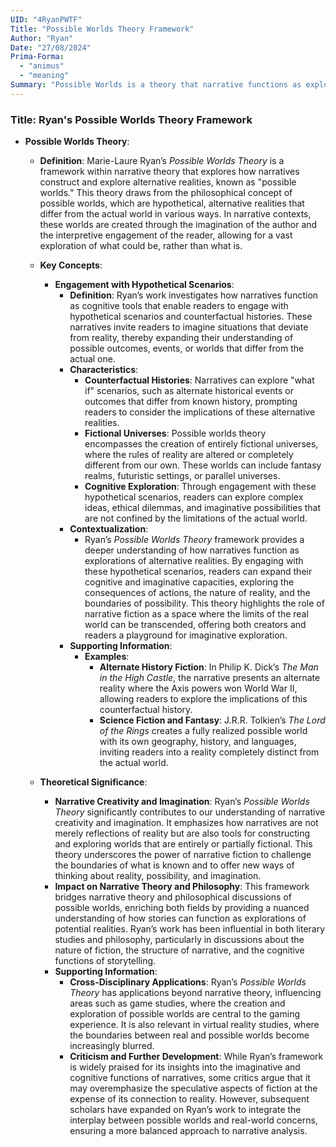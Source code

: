 ```yaml
---
UID: "4RyanPWTF"
Title: "Possible Worlds Theory Framework"
Author: "Ryan"
Date: "27/08/2024"
Prima-Forma:
  - "animus"
  - "meaning"
Summary: "Possible Worlds is a theory that narrative functions as explorations of alternative realities, enhancing our comprehension of narrative creativity and its impact on the reader."
---
```


### Title: **Ryan's Possible Worlds Theory Framework**

- **Possible Worlds Theory**:
  - **Definition**: Marie-Laure Ryan’s *Possible Worlds Theory* is a framework within narrative theory that explores how narratives construct and explore alternative realities, known as "possible worlds." This theory draws from the philosophical concept of possible worlds, which are hypothetical, alternative realities that differ from the actual world in various ways. In narrative contexts, these worlds are created through the imagination of the author and the interpretive engagement of the reader, allowing for a vast exploration of what could be, rather than what is.

  - **Key Concepts**:
    - **Engagement with Hypothetical Scenarios**:
      - **Definition**: Ryan’s work investigates how narratives function as cognitive tools that enable readers to engage with hypothetical scenarios and counterfactual histories. These narratives invite readers to imagine situations that deviate from reality, thereby expanding their understanding of possible outcomes, events, or worlds that differ from the actual one.
      - **Characteristics**:
        - **Counterfactual Histories**: Narratives can explore "what if" scenarios, such as alternate historical events or outcomes that differ from known history, prompting readers to consider the implications of these alternative realities.
        - **Fictional Universes**: Possible worlds theory encompasses the creation of entirely fictional universes, where the rules of reality are altered or completely different from our own. These worlds can include fantasy realms, futuristic settings, or parallel universes.
        - **Cognitive Exploration**: Through engagement with these hypothetical scenarios, readers can explore complex ideas, ethical dilemmas, and imaginative possibilities that are not confined by the limitations of the actual world.
      - **Contextualization**:
        - Ryan’s *Possible Worlds Theory* framework provides a deeper understanding of how narratives function as explorations of alternative realities. By engaging with these hypothetical scenarios, readers can expand their cognitive and imaginative capacities, exploring the consequences of actions, the nature of reality, and the boundaries of possibility. This theory highlights the role of narrative fiction as a space where the limits of the real world can be transcended, offering both creators and readers a playground for imaginative exploration.
      - **Supporting Information**:
        - **Examples**:
          - **Alternate History Fiction**: In Philip K. Dick’s *The Man in the High Castle*, the narrative presents an alternate reality where the Axis powers won World War II, allowing readers to explore the implications of this counterfactual history.
          - **Science Fiction and Fantasy**: J.R.R. Tolkien’s *The Lord of the Rings* creates a fully realized possible world with its own geography, history, and languages, inviting readers into a reality completely distinct from the actual world.
    
  - **Theoretical Significance**:
    - **Narrative Creativity and Imagination**: Ryan’s *Possible Worlds Theory* significantly contributes to our understanding of narrative creativity and imagination. It emphasizes how narratives are not merely reflections of reality but are also tools for constructing and exploring worlds that are entirely or partially fictional. This theory underscores the power of narrative fiction to challenge the boundaries of what is known and to offer new ways of thinking about reality, possibility, and imagination.
    - **Impact on Narrative Theory and Philosophy**: This framework bridges narrative theory and philosophical discussions of possible worlds, enriching both fields by providing a nuanced understanding of how stories can function as explorations of potential realities. Ryan’s work has been influential in both literary studies and philosophy, particularly in discussions about the nature of fiction, the structure of narrative, and the cognitive functions of storytelling.
    - **Supporting Information**:
      - **Cross-Disciplinary Applications**: Ryan’s *Possible Worlds Theory* has applications beyond narrative theory, influencing areas such as game studies, where the creation and exploration of possible worlds are central to the gaming experience. It is also relevant in virtual reality studies, where the boundaries between real and possible worlds become increasingly blurred.
      - **Criticism and Further Development**: While Ryan’s framework is widely praised for its insights into the imaginative and cognitive functions of narratives, some critics argue that it may overemphasize the speculative aspects of fiction at the expense of its connection to reality. However, subsequent scholars have expanded on Ryan’s work to integrate the interplay between possible worlds and real-world concerns, ensuring a more balanced approach to narrative analysis.
